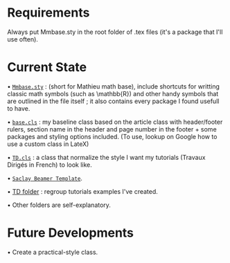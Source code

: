 # Requirements

Always put Mmbase.sty in the root folder of .tex files (it's a package that I'll use often).

# Current State

• [`Mmbase.sty`](https://github.com/Wubpooz/LateX/blob/main/Packages%26Classes/Mmbase.sty) : (short for Mathieu math base), include shortcuts for writting classic math symbols (such as \mathbb{R}) and other handy symbols that are outlined in the file itself ; it also contains every package I found usefull to have.

• [`base.cls`](https://github.com/Wubpooz/LateX/blob/main/Packages%26Classes/base.cls) : my baseline class based on the article class with header/footer rulers, section name in the header and page number in the footer + some packages and styling options included. (To use, lookup on Google how to use a custom class in LateX)

• [`TD.cls`](https://github.com/Wubpooz/LateX/blob/main/Packages%26Classes/TDs.cls) : a class that normalize the style I want my tutorials (Travaux Dirigés in French) to look like.

• [`Saclay Beamer Template`](https://github.com/Wubpooz/LateX/tree/main/Packages%26Classes/Beamer_Saclay).

• [TD folder](https://github.com/Wubpooz/LateX/tree/main/TDs) : regroup tutorials examples I've created.

• Other folders are self-explanatory.


# Future Developments

• Create a practical-style class.


